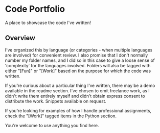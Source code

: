 # Code Portfolio

A place to showcase the code I've written!

## Overview

I've organized this by language (or categories - when multiple languages are involved) for convenient review. I also promise that I don't normally number my folder names, and I did so in this case to give a loose sense of 'complexity' for the languages involved. Folders will also be tagged with either "\[Fun]" or "\[Work]" based on the purpose for which the code was written.

If you're curious about a particular thing I've written, there may be a demo available in the readme section. I've chosen to omit freelance work, as I didn't write them entirely myself and didn't obtain express consent to distribute the work. Snippets available on request.

If you're looking for examples of how I handle professional assignments, check the "\[Work]" tagged items in the Python section.

You're welcome to use anything you find here.
